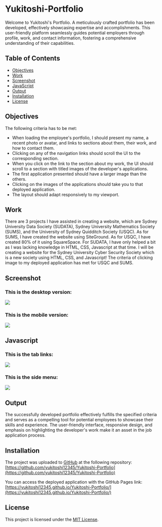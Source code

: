 # Yukitoshi-Portfolio
Welcome to Yukitoshi's Portfolio. A meticulously crafted portfolio has been developed, effectively showcasing expertise and accomplishments. This user-friendly platform seamlessly guides potential employers through profile, work, and contact information, fostering a comprehensive understanding of their capabilities.

## Table of Contents

- [Objectives](#objectives)
- [Work](#work)
- [Screenshot](#screenshot)
- [JavaScript](#javascript)
- [Output](#output)
- [Installation](#installation)
- [License](#license)

## Objectives
The following criteria has to be met:

- When loading the employee's portfolio, I should present my name, a recent photo or avatar, and links to sections about them, their work, and how to contact them.
- Clicking on any of the navigation links should scroll the UI to the corresponding section.
- When you click on the link to the section about my work, the UI should scroll to a section with titled images of the developer's applications. 
- The first application presented should have a larger image than the others.
- Clicking on the images of the applications should take you to that deployed application.
- The layout should adapt responsively to my viewport.

## Work
There are 3 projects I have assisted in creating a website, which are Sydney University Data Society (SUDATA), Sydney University Mathematics Society (SUMS), and the University of Sydney Quidditch Society (USQC). As for SUMS, I have created the website using SiteGround. As for USQC, I have created 80% of it using SquareSpace. For SUDATA, I have only helped a bit as I was lacking knowledge in HTML, CSS, Javascript at that time. I will be creating a website for the Sydney University Cyber Security Society which is a new society using HTML, CSS, and Javascript! The criteria of clicking image to my deployed application has met for USQC and SUMS.

## Screenshot
### This is the desktop version:
![](./image/Desktop-Version.png)

### This is the mobile version:
![](./image/Mobile-Version.png)

## Javascript
### This is the tab links:
![](image/Javascript-Tab-Links.gif)

### This is the side menu:
![](image/Javascript-Side-Menu.gif)



## Output
The successfully developed portfolio effectively fulfills the specified criteria and serves as a compelling tool for potential employees to showcase their skills and experience. The user-friendly interface, responsive design, and emphasis on highlighting the developer's work make it an asset in the job application process.

## Installation
The project was uploaded to [GitHub](https://github.com/) at the following repository:
[https://github.com/yukitoshi12345/Yukitoshi-Portfolio](https://github.com/yukitoshi12345/Yukitoshi-Portfolio)

You can access the deployed application with the GitHub Pages link:
[https://yukitoshi12345.github.io/Yukitoshi-Portfolio/](https://yukitoshi12345.github.io/Yukitoshi-Portfolio/)

## License
This project is licensed under the [MIT License](https://github.com/Yukitoshi12345/Yukitoshi-Portfolio/blob/main/LICENSE).

